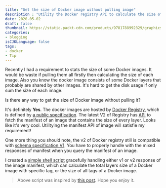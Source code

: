 ```yaml
---
title: "Get the size of Docker image without pulling image"
description : "Utility the Docker registry API to calculate the size of Docker image"
date: 2020-05-02
draft: false
thumbnail: https://static.packt-cdn.com/products/9781788992329/graphics/0ee3d4cf-2133-4143-a7c4-690274483841.png
categories:
- blogging
isCJKLanguage: false
tags:
- docker
- Tip
---
```

Recently I had a requirement to stats the size of some Docker images. It would be waste if pulling them all firstly then calculating the size of each image. Also you know the docker image consists of some Docker layers that probably are shared by other images. It's hard to get the disk usage if only sum the size of each image.

Is there any way to get the size of Docker image without pulling it?

<!--more-->

It's definitely **Yes**. The docker images are hosted by [Docker Registry][docker-registry-api-v2], which is defined by [a public specification][docker-registry-api-v2]. The latest V2 of Registry has [API][v2-pulling-image] to fetch the manifest of an image that contains the size of every layer. Looks like it's very cool. Utilitying the manifest API of image will satisfie my requirement!

One more thing you should note, the v2 of Docker registry still is compatible with [schema specification V1][image-manifest-v1]. You have to properly handle with the mixed responses of manifest when you query the manifest of an image.

I created a [simple shell script][simple-script] gracefully handling either v1 or v2 response of the image manifest, which can calculate the total layers size of a Docker image with specific tag, or the size of all tags of a Docker image.

> Above script was inspired by [this post][inspect-docker-image-without-pulling]. Hope you enjoy it.

[docker-registry-api-v2]: https://docs.docker.com/registry/spec/api/
[v2-pulling-image]: https://docs.docker.com/registry/spec/api/#pulling-an-image
[image-manifest-v1]: https://docs.docker.com/registry/spec/manifest-v2-1/
[simple-script]: https://gist.github.com/zxkane/23de226fee8806ee0ed8c05136972ce0
[inspect-docker-image-without-pulling]: https://ops.tips/blog/inspecting-docker-image-without-pull/